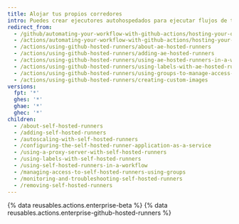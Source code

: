 ```yaml
---
title: Alojar tus propios corredores
intro: Puedes crear ejecutores autohospedados para ejecutar flujos de trabajo en un entorno altamente personalizable.
redirect_from:
  - /github/automating-your-workflow-with-github-actions/hosting-your-own-runners
  - /actions/automating-your-workflow-with-github-actions/hosting-your-own-runners
  - /actions/using-github-hosted-runners/about-ae-hosted-runners
  - /actions/using-github-hosted-runners/adding-ae-hosted-runners
  - /actions/using-github-hosted-runners/using-ae-hosted-runners-in-a-workflow
  - /actions/using-github-hosted-runners/using-labels-with-ae-hosted-runners
  - /actions/using-github-hosted-runners/using-groups-to-manage-access-to-ae-hosted-runners
  - /actions/using-github-hosted-runners/creating-custom-images
versions:
  fpt: '*'
  ghes: '*'
  ghae: '*'
  ghec: '*'
children:
  - /about-self-hosted-runners
  - /adding-self-hosted-runners
  - /autoscaling-with-self-hosted-runners
  - /configuring-the-self-hosted-runner-application-as-a-service
  - /using-a-proxy-server-with-self-hosted-runners
  - /using-labels-with-self-hosted-runners
  - /using-self-hosted-runners-in-a-workflow
  - /managing-access-to-self-hosted-runners-using-groups
  - /monitoring-and-troubleshooting-self-hosted-runners
  - /removing-self-hosted-runners
---
```


{% data reusables.actions.enterprise-beta %}
{% data reusables.actions.enterprise-github-hosted-runners %}
